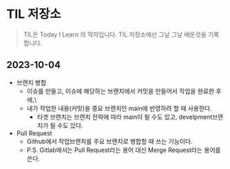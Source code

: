 # TIL 저장소

> TIL은 Today I Learn 의 약자입니다. TIL 저장소에선 그날 그날 배운것을 기록합니다.

## 2023-10-04
- 브랜치 병합
    - 이슈를 만들고, 이슈에 해당하는 브랜치에서 커밋을 만들어서 작업을 완료한 후에,\
    - 내가 작업한 내용(커밋)을 중요 브랜치인 main에 반영하려 할 때 사용한다.
        - 타겟 브랜치는 브랜치 전략에 따라 main이 될 수도 있고, develpment브랜치가 될 수도 있다.
- Pull Request
    - Github에서 작업브랜치를 주요 브랜치로 병합할 때 쓰는 기능이다.
    - P.S. Gitlab에서는 Pull Request라는 용어 대신 Merge Request라는 용어를 쓴다.

